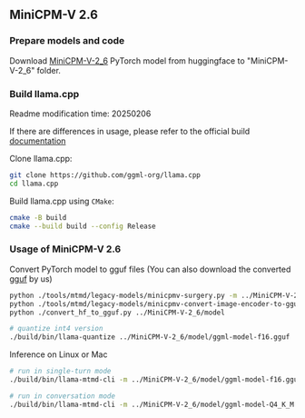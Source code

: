 ## MiniCPM-V 2.6

### Prepare models and code

Download [MiniCPM-V-2_6](https://huggingface.co/openbmb/MiniCPM-V-2_6) PyTorch model from huggingface to "MiniCPM-V-2_6" folder.


### Build llama.cpp
Readme modification time: 20250206

If there are differences in usage, please refer to the official build [documentation](https://github.com/ggerganov/llama.cpp/blob/master/docs/build.md)

Clone llama.cpp:
```bash
git clone https://github.com/ggml-org/llama.cpp
cd llama.cpp
```

Build llama.cpp using `CMake`:
```bash
cmake -B build
cmake --build build --config Release
```


### Usage of MiniCPM-V 2.6

Convert PyTorch model to gguf files (You can also download the converted [gguf](https://huggingface.co/openbmb/MiniCPM-V-2_6-gguf) by us)

```bash
python ./tools/mtmd/legacy-models/minicpmv-surgery.py -m ../MiniCPM-V-2_6
python ./tools/mtmd/legacy-models/minicpmv-convert-image-encoder-to-gguf.py -m ../MiniCPM-V-2_6 --minicpmv-projector ../MiniCPM-V-2_6/minicpmv.projector --output-dir ../MiniCPM-V-2_6/ --image-mean 0.5 0.5 0.5 --image-std 0.5 0.5 0.5 --minicpmv_version 3
python ./convert_hf_to_gguf.py ../MiniCPM-V-2_6/model

# quantize int4 version
./build/bin/llama-quantize ../MiniCPM-V-2_6/model/ggml-model-f16.gguf ../MiniCPM-V-2_6/model/ggml-model-Q4_K_M.gguf Q4_K_M
```


Inference on Linux or Mac
```bash
# run in single-turn mode
./build/bin/llama-mtmd-cli -m ../MiniCPM-V-2_6/model/ggml-model-f16.gguf --mmproj ../MiniCPM-V-2_6/mmproj-model-f16.gguf -c 4096 --temp 0.7 --top-p 0.8 --top-k 100 --repeat-penalty 1.05 --image xx.jpg -p "What is in the image?"

# run in conversation mode
./build/bin/llama-mtmd-cli -m ../MiniCPM-V-2_6/model/ggml-model-Q4_K_M.gguf --mmproj ../MiniCPM-V-2_6/mmproj-model-f16.gguf
```
